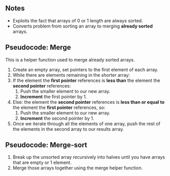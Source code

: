 
## Notes
- Exploits the fact that arrays of 0 or 1 length are always sorted.
- Converts problem from sorting an array to merging **already sorted** arrays. 

## Pseudocode: Merge
This is a helper function used to merge already sorted arrays. 
1. Create an empty array, set pointers to the first element of each array.
2. While there are elements remaining in the shorter array:
3. If the element the **first pointer** references is **less than** the element the **second pointer** references:
    1. Push the smaller element to our new array. 
    2. **Increment** the first pointer by 1. 
4. Else: the element the **second pointer** references is **less than or equal to** the element the **first pointer** references, so:
    1. Push the smaller element to our new array. 
    2. **Increment** the second pointer by 1. 
5. Once we iterate through all the elements of one array, push the rest of the elements in the second array to our results array. 

## Pseudocode: Merge-sort
1. Break up the unsorted array recursively into halves until you have arrays that are empty or 1 element.
2. Merge those arrays together using the merge helper function.